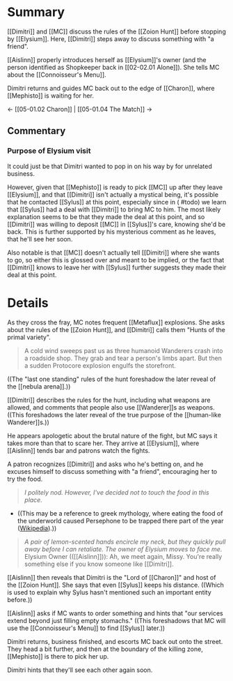 # Summary
[[Dimitri]] and [[MC]] discuss the rules of the [[Zoion Hunt]] before stopping by [[Elysium]]. Here, [[Dimitri]] steps away to discuss something with "a friend".

[[Aislinn]] properly introduces herself as [[Elysium]]'s owner (and the person identified as Shopkeeper back in [[02-02.01 Alone]]). She tells MC about the [[Connoisseur's Menu]].

Dimitri returns and guides MC back out to the edge of [[Charon]], where [[Mephisto]] is waiting for her.

← [[05-01.02 Charon]] | [[05-01.04 The Match]] →
## Commentary

### Purpose of Elysium visit
It could just be that Dimitri wanted to pop in on his way by for unrelated business.

However, given that [[Mephisto]] is ready to pick [[MC]] up after they leave [[Elysium]], and that [[Dimitri]] isn't actually a mystical being, it's possible that he contacted [[Sylus]] at this point, especially since in ( #todo) we learn that [[Sylus]] had a deal with [[Dimitri]] to bring MC to him. The most likely explanation seems to be that they made the deal at this point, and so [[Dimitri]] was willing to deposit [[MC]] in [[Sylus]]'s care, knowing she'd be back. This is further supported by his mysterious comment as he leaves, that he'll see her soon.

Also notable is that [[MC]] doesn't actually tell [[Dimitri]] where she wants to go, so either this is glossed over and meant to be implied, or the fact that [[Dimitri]] knows to leave her with [[Sylus]] further suggests they made their deal at this point.

# Details
As they cross the fray, MC notes frequent [[Metaflux]] explosions. She asks about the rules of the [[Zoion Hunt]], and [[Dimitri]] calls them "Hunts of the primal variety".

> A cold wind sweeps past us as three humanoid Wanderers crash into a roadside shop. They grab and tear a person's limbs apart.
> But then a sudden Protocore explosion engulfs the storefront.

((The "last one standing" rules of the hunt foreshadow the later reveal of the [[nebula arena]].))

[[Dimitri]] describes the rules for the hunt, including what weapons are allowed, and comments that people also use [[Wanderer]]s as weapons. ((This foreshadows the later reveal of the true purpose of the [[human-like Wanderer]]s.))

He appears apologetic about the brutal nature of the fight, but MC says it takes more than that to scare her. They arrive at [[Elysium]], where [[Aislinn]] tends bar and patrons watch the fights.

A patron recognizes [[Dimitri]] and asks who he's betting on, and he excuses himself to discuss something with "a friend", encouraging her to try the food.

> *I politely nod. However, I've decided not to touch the food in this place.*
* ((This may be a reference to greek mythology, where eating the food of the underworld caused Persephone to be trapped there part of the year ([Wikipedia](https://en.wikipedia.org/wiki/Persephone#Interpretation_of_the_myth)).))

> *A pair of lemon-scented hands encircle my neck, but they quickly pull away before I can retaliate.*
> *The owner of Elysium moves to face me.*
> Elysium Owner (([[Aislinn]])): Ah, we meet again, Missy. You're really something else if you know someone like [[Dimitri]].

[[Aislinn]] then reveals that Dimitri is the "Lord of [[Charon]]" and host of the [[Zoion Hunt]]. She says that even [[Sylus]] keeps his distance. ((Which is used to explain why Sylus hasn't mentioned such an important entity before.))

[[Aislinn]] asks if MC wants to order something and hints that "our services extend beyond just filling empty stomachs." ((This foreshadows that MC will use the [[Connoisseur's Menu]] to find [[Sylus]] later.))

Dimitri returns, business finished, and escorts MC back out onto the street. They head a bit further, and then at the boundary of the killing zone, [[Mephisto]] is there to pick her up.

Dimitri hints that they'll see each other again soon.

